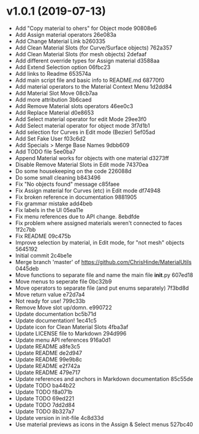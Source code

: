 <a name=""></a>
# v1.0.1 (2019-07-13)


* Add "Copy material to ohers" for Object mode 90808e6
* Add Assign material operators 26e083a
* Add Change Material Link b260335
* Add Clean Material Slots (for Curve/Surface objects) 762a357
* Add Clean Material Slots (for mesh objects) 2defaaf
* Add different override types for Assign material d3588aa
* Add Extend Selection option 06fbc23
* Add links to Readme 653574a
* Add main script file and basic info to README.md 68770f0
* Add material operators to the Material Context Menu 1d2dd84
* Add Material Slot Move 08cb7aa
* Add more attribution 3b6caed
* Add Remove Material slots operators 46ee0c3
* Add Replace Material d0e8653
* Add Select material operator for edit Mode 29ee3f0
* Add Select material operator for object mode 3f7d1b1
* Add selection for Curves in Edit mode (Bezier) 5ef05ad
* Add Set Fake User f03c6d2
* Add Specials > Merge Base Names 9dbb609
* Add TODO file 5ee0ba7
* Append Material works for objects with one material d3273ff
* Disable Remove Material Slots in Edit mode 74370ea
* Do some housekeeping on the code 226088d
* Do some small cleaning b843496
* Fix "No objects found" message c85faee
* Fix Assign material for Curves (etc) in Edit mode df74948
* Fix broken reference in documentation 9881905
* Fix grammar mistake add4beb
* Fix labels in the UI 05ea11e
* Fix menu references due to API change. 8ebdfde
* Fix problem where assigned materials weren't connected to faces 1f2c7bb
* Fix README 09c475b
* Improve selection by material, in Edit mode, for "not mesh" objects 5645192
* Initial commit 2c4be1e
* Merge branch 'master' of https://github.com/ChrisHinde/MaterialUtils 0445deb
* Move functions to separate file and name the main file __init__.py 607ed18
* Move menus to seperate file 0bc32b9
* Move operators to separate file (and put enums separately) 7f3bd8d
* Move return value e72d7a4
* Not ready for use! 799c33b
* Remove Move slot up/domn. e990722
* Update documentation bc5b71d
* Update documentation! 1ec41c5
* Update icon for Clean Material Slots 4fba3af
* Update LICENSE file to Markdown 294d996
* Update menu API references 916a0d1
* Update README a8fe3c5
* Update README de2d947
* Update README 99e9b8c
* Update README e2f742a
* Update README 479e717
* Update references and anchors in Markdown documentation 85c55de
* Update TODO ba44b22
* Update TODO f8a071b
* Update TODO 69ed221
* Update TODO 7dd2d84
* Update TODO 8b327a7
* Update version in init-file 4c8d33d
* Use material previews as icons in the Assign & Select menus 527bc40
